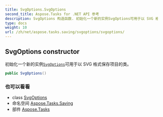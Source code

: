 ```yaml
---
title: SvgOptions.SvgOptions
second_title: Aspose.Tasks for .NET API 参考
description: SvgOptions 构造函数. 初始化一个新的实例SvgOptions可用于以 SVG 格式保存项目的类
type: docs
weight: 10
url: /zh/net/aspose.tasks.saving/svgoptions/svgoptions/
---
```

## SvgOptions constructor

初始化一个新的实例[`SvgOptions`](../)可用于以 SVG 格式保存项目的类。

```csharp
public SvgOptions()
```

### 也可以看看

* class [SvgOptions](../)
* 命名空间 [Aspose.Tasks.Saving](../../svgoptions/)
* 部件 [Aspose.Tasks](../../../)


